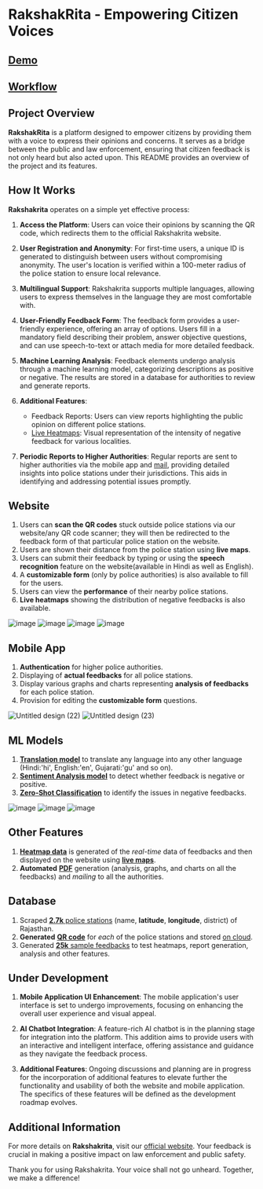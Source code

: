 # RakshakRita - Empowering Citizen Voices

## [Demo](https://youtu.be/n4aMHyk1JCk)

## [Workflow](https://youtu.be/5ULKW0WCpIo)

## Project Overview

**RakshakRita** is a platform designed to empower citizens by providing them with a voice to express their opinions and concerns. It serves as a bridge between the public and law enforcement, ensuring that citizen feedback is not only heard but also acted upon. This README provides an overview of the project and its features.

## How It Works

**Rakshakrita** operates on a simple yet effective process:

1. **Access the Platform**: Users can voice their opinions by scanning the QR code, which redirects them to the official Rakshakrita website.

2. **User Registration and Anonymity**: For first-time users, a unique ID is generated to distinguish between users without compromising anonymity. The user's location is verified within a 100-meter radius of the police station to ensure local relevance.

3. **Multilingual Support**: Rakshakrita supports multiple languages, allowing users to express themselves in the language they are most comfortable with.

4. **User-Friendly Feedback Form**: The feedback form provides a user-friendly experience, offering an array of options. Users fill in a mandatory field describing their problem, answer objective questions, and can use speech-to-text or attach media for more detailed feedback.

5. **Machine Learning Analysis**: Feedback elements undergo analysis through a machine learning model, categorizing descriptions as positive or negative. The results are stored in a database for authorities to review and generate reports.

6. **Additional Features**:
    - Feedback Reports: Users can view reports highlighting the public opinion on different police stations.
    - [Live Heatmaps](https://github.com/vaxad/RJPOLICE_HACK_177_DjDawgs_1/blob/main/resources/impCodes/heatmapData.py): Visual representation of the intensity of negative feedback for various localities.

7. **Periodic Reports to Higher Authorities**: Regular reports are sent to higher authorities via the mobile app and [mail](https://github.com/vaxad/RJPOLICE_HACK_177_DjDawgs_1/blob/main/resources/impCodes/pdfMailing.js), providing detailed insights into police stations under their jurisdictions. This aids in identifying and addressing potential issues promptly.

## Website

1. Users can **scan the QR codes** stuck outside police stations via our website/any QR code scanner; they will then be redirected to the feedback form of that particular police station on the website.
2. Users are shown their distance from the police station using **live maps**.
3. Users can submit their feedback by typing or using the **speech recognition** feature on the website(available in Hindi as well as English).
4. A **customizable form** (only by police authorities) is also available to fill for the users.
5. Users can view the **performance** of their nearby police stations.
6. **Live heatmaps** showing the distribution of negative feedbacks is also available.

![image](https://github.com/vaxad/RJPOLICE_HACK_177_DjDawgs_1/assets/126230095/22bf0e27-92a5-4858-8177-4025d9e63e1a)
![image](https://github.com/vaxad/RJPOLICE_HACK_177_DjDawgs_1/assets/126230095/5a382984-0e79-415d-8cbf-2cea42ba5fe8)
![image](https://github.com/vaxad/RJPOLICE_HACK_177_DjDawgs_1/assets/126230095/9407d98d-ed84-4bc4-ad39-eef0880fa105)
![image](https://github.com/vaxad/RJPOLICE_HACK_177_DjDawgs_1/assets/126230095/34e45703-3b94-4a60-919c-5d139ab4f50b)


## Mobile App

1. **Authentication** for higher police authorities.
2. Displaying of **actual feedbacks** for all police stations.
3. Display various graphs and charts representing **analysis of feedbacks** for each police station.
4. Provision for editing the **customizable form** questions.

![Untitled design (22)](https://github.com/vaxad/RJPOLICE_HACK_177_DjDawgs_1/assets/126230095/c0644243-de98-42cf-89e8-36acace60145)
![Untitled design (23)](https://github.com/vaxad/RJPOLICE_HACK_177_DjDawgs_1/assets/126230095/c9ed19e0-ff84-448b-9b27-4fbae7fbd89a)


## ML Models

1. **[Translation model](https://siddhantuniyal-rakshak-rit-translation.hf.space/--replicas/8fzlk/)** to translate any language into any other language (Hindi:'hi', English:'en', Gujarati:'gu' and so on).
2. **[Sentiment Analysis model](https://shubhamjaiswar-rakshakrit.hf.space/--replicas/56uen/)** to detect whether feedback is negative or positive.
3. **[Zero-Shot Classification](https://siddhantuniyal-rakshak-rit-zero-shot.hf.space/--replicas/siyjo/)** to identify the issues in negative feedbacks.

![image](https://github.com/vaxad/RJPOLICE_HACK_177_DjDawgs_1/assets/126230095/109005b2-59ea-44b5-8b5b-0d653c12b72c)
![image](https://github.com/vaxad/RJPOLICE_HACK_177_DjDawgs_1/assets/126230095/42060628-97f7-44b0-81ab-62992b59ba05)
![image](https://github.com/vaxad/RJPOLICE_HACK_177_DjDawgs_1/assets/126230095/306d4f6a-66b0-420a-8185-cc3eee9f25a5)


## Other Features

1. [**Heatmap data**](https://github.com/vaxad/RJPOLICE_HACK_177_DjDawgs_1/blob/main/resources/database/heatmaps.csv) is generated of the *real-time* data of feedbacks and then displayed on the website using [**live maps**](https://drive.google.com/file/d/1FfzolH5WF_G81cw2efhyw9GvcaYdgSE1/view?usp=drive_link).
3. **Automated** [**PDF**](https://drive.google.com/file/d/1GgCHycRBoMvR2AxwcVsjAfsHjEUwC4QV/view?usp=drive_link) generation (analysis, graphs, and charts on all the feedbacks) and *mailing* to all the authorities.


## Database

1. Scraped [**2.7k** police stations](https://github.com/vaxad/RJPOLICE_HACK_177_DjDawgs_1/blob/main/resources/database/stations.csv) (name, **latitude**, **longitude**, district) of Rajasthan.
2. **Generated** [**QR code**](https://github.com/vaxad/RJPOLICE_HACK_177_DjDawgs_1/tree/main/resources/database/qrcodes) for *each* of the police stations and stored [on cloud](https://github.com/vaxad/RJPOLICE_HACK_177_DjDawgs_1/blob/main/resources/qrcodes.txt).
3. Generated [**25k** sample feedbacks](https://github.com/vaxad/RJPOLICE_HACK_177_DjDawgs_1/blob/main/resources/database/feedbacks.csv) to test heatmaps, report generation, analysis and other features.

## Under Development

1. **Mobile Application UI Enhancement**: The mobile application's user interface is set to undergo improvements, focusing on enhancing the overall user experience and visual appeal.

2. **AI Chatbot Integration**: A feature-rich AI chatbot is in the planning stage for integration into the platform. This addition aims to provide users with an interactive and intelligent interface, offering assistance and guidance as they navigate the feedback process.

3. **Additional Features**: Ongoing discussions and planning are in progress for the incorporation of additional features to elevate further the functionality and usability of both the website and mobile application. The specifics of these features will be defined as the development roadmap evolves.

## Additional Information

For more details on **Rakshakrita**, visit our [official website](https://rakshakrita0.vercel.app/). Your feedback is crucial in making a positive impact on law enforcement and public safety.

Thank you for using Rakshakrita. Your voice shall not go unheard. Together, we make a difference!
